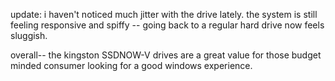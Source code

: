 update: i haven't noticed much jitter with the drive lately. the system is still feeling responsive and spiffy -- going back to a regular hard drive now feels sluggish.  
  
overall-- the kingston SSDNOW-V drives are a great value for those budget minded consumer looking for a good windows experience.
